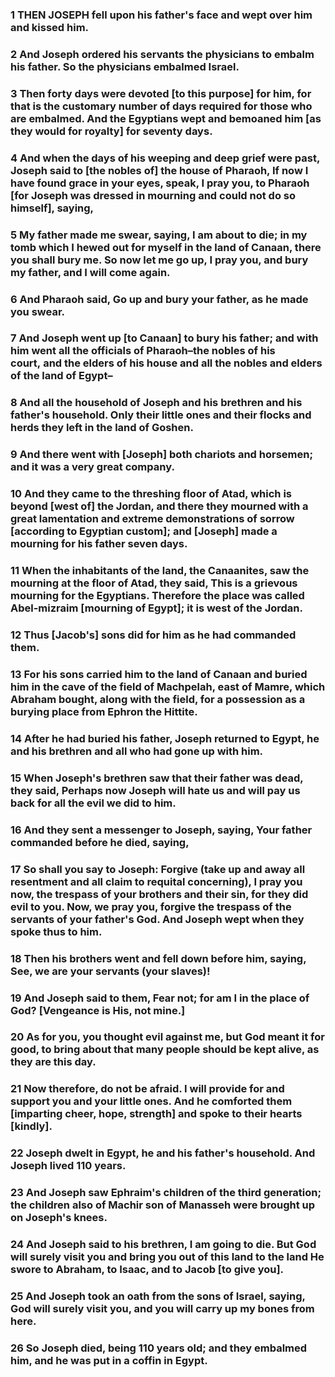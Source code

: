 ### 1 THEN JOSEPH fell upon his father's face and wept over him and kissed him.

### 2 And Joseph ordered his servants the physicians to embalm his father. So the physicians embalmed Israel.

### 3 Then forty days were devoted [to this purpose] for him, for that is the customary number of days required for those who are embalmed. And the Egyptians wept and bemoaned him [as they would for royalty] for seventy days.

### 4 And when the days of his weeping and deep grief were past, Joseph said to [the nobles of] the house of Pharaoh, If now I have found grace in your eyes, speak, I pray you, to Pharaoh [for Joseph was dressed in mourning and could not do so himself], saying,

### 5 My father made me swear, saying, I am about to die; in my tomb which I hewed out for myself in the land of Canaan, there you shall bury me. So now let me go up, I pray you, and bury my father, and I will come again.

### 6 And Pharaoh said, Go up and bury your father, as he made you swear.

### 7 And Joseph went up [to Canaan] to bury his father; and with him went all the officials of Pharaoh–the nobles of his court, and the elders of his house and all the nobles and elders of the land of Egypt–

### 8 And all the household of Joseph and his brethren and his father's household. Only their little ones and their flocks and herds they left in the land of Goshen.

### 9 And there went with [Joseph] both chariots and horsemen; and it was a very great company.

### 10 And they came to the threshing floor of Atad, which is beyond [west of] the Jordan, and there they mourned with a great lamentation and extreme demonstrations of sorrow [according to Egyptian custom]; and [Joseph] made a mourning for his father seven days.

### 11 When the inhabitants of the land, the Canaanites, saw the mourning at the floor of Atad, they said, This is a grievous mourning for the Egyptians. Therefore the place was called Abel-mizraim [mourning of Egypt]; it is west of the Jordan.

### 12 Thus [Jacob's] sons did for him as he had commanded them.

### 13 For his sons carried him to the land of Canaan and buried him in the cave of the field of Machpelah, east of Mamre, which Abraham bought, along with the field, for a possession as a burying place from Ephron the Hittite.

### 14 After he had buried his father, Joseph returned to Egypt, he and his brethren and all who had gone up with him.

### 15 When Joseph's brethren saw that their father was dead, they said, Perhaps now Joseph will hate us and will pay us back for all the evil we did to him.

### 16 And they sent a messenger to Joseph, saying, Your father commanded before he died, saying,

### 17 So shall you say to Joseph: Forgive (take up and away all resentment and all claim to requital concerning), I pray you now, the trespass of your brothers and their sin, for they did evil to you. Now, we pray you, forgive the trespass of the servants of your father's God. And Joseph wept when they spoke thus to him.

### 18 Then his brothers went and fell down before him, saying, See, we are your servants (your slaves)!

### 19 And Joseph said to them, Fear not; for am I in the place of God? [Vengeance is His, not mine.]

### 20 As for you, you thought evil against me, but God meant it for good, to bring about that many people should be kept alive, as they are this day.

### 21 Now therefore, do not be afraid. I will provide for and support you and your little ones. And he comforted them [imparting cheer, hope, strength] and spoke to their hearts [kindly].

### 22 Joseph dwelt in Egypt, he and his father's household. And Joseph lived 110 years.

### 23 And Joseph saw Ephraim's children of the third generation; the children also of Machir son of Manasseh were brought up on Joseph's knees.

### 24 And Joseph said to his brethren, I am going to die. But God will surely visit you and bring you out of this land to the land He swore to Abraham, to Isaac, and to Jacob [to give you].

### 25 And Joseph took an oath from the sons of Israel, saying, God will surely visit you, and you will carry up my bones from here.

### 26 So Joseph died, being 110 years old; and they embalmed him, and he was put in a coffin in Egypt.